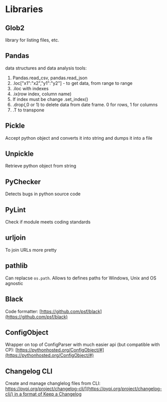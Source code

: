 # Libraries

## Glob2
library for listing files, etc.

## Pandas
data structures and data analysis tools:

1.  Pandas.read_csv, pandas.read_json
2.  .loc["x1":"x2","y1":"y2"] - to get data, from range to range
3.  .iloc with indexes
4.  .ix(row index, column name)
5.  If index must be change .set_index(<Column name>)
6.  .drop(<name>,0 or 1) to delete data from date frame. 0 for rows, 1 for columns
7.  .T to transpone
    

## Pickle
Accept python object and converts it into string and dumps it into a file

## Unpickle
Retrieve python object from string

## PyChecker
Detects bugs in python source code

## PyLint
Check if module meets coding standards

## urljoin
To join URLs more pretty

## pathlib
Can replacse `os.path`. Allows to defines paths for Windows, Unix and OS agnostic

## Black
Code formatter: [https://github.com/psf/black](https://github.com/psf/black)

## ConfigObject
Wrapper on top of ConfigParser with much easier api (but compatible with CP):  [https://pythonhosted.org/ConfigObject/#](https://pythonhosted.org/ConfigObject/#)

## Changelog CLI
Create and manage changlelog files from CLI: [https://pypi.org/project/changelog-cli/](https://pypi.org/project/changelog-cli/) in a format of Keep a Changelog](https://keepachangelog.com/en/1.0.0/)
<!--stackedit_data:
eyJoaXN0b3J5IjpbMTU3ODg4MTM0NiwtMTM3MzU3ODY5NiwyMT
I2OTg0NTA1LDY0MjYyNTgzMl19
-->